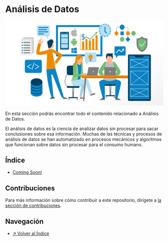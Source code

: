 # Análisis de Datos

![Análisis de Datos](../../images/../../images/section_analisisDeDatos_logo.png)

En esta sección podrás encontrar todo el contenido relacionado a Análisis de Datos.

El análisis de datos es la ciencia de analizar datos sin procesar para sacar conclusiones sobre esa información. Muchas de las técnicas y procesos de análisis de datos se han automatizado en procesos mecánicos y algoritmos que funcionan sobre datos sin procesar para el consumo humano.

## Índice

- [Coming Soon!]()

## Contribuciones

Para más información sobre cómo contribuir a este repositorio, dirígete a [la sección de contribuciones](../../../docs/CONTRIBUITING.md).

## Navegación

- [↗ Volver al Índice](../../../README.md)